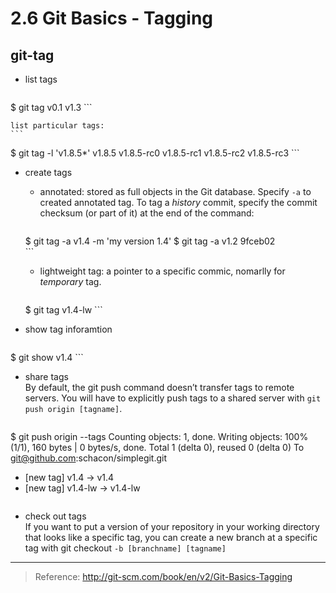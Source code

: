 2.6 Git Basics - Tagging
===
## git-tag
- list tags

	```
 $ git tag
 v0.1
 v1.3
	```
    
	list particular tags:
	```
 $ git tag -l 'v1.8.5*'
 v1.8.5
 v1.8.5-rc0
 v1.8.5-rc1
 v1.8.5-rc2
 v1.8.5-rc3
	```
- create tags
    - annotated: stored as full objects in the Git database. Specify ```-a``` to created annotated tag. To tag a *history* commit, specify the commit checksum (or part of it) at the end of the command:
    	```
    $ git tag -a v1.4 -m 'my version 1.4'
    $ git tag -a v1.2 9fceb02    
    	```
        
    - lightweight tag:  a pointer to a specific commic, nomarlly for *temporary* tag.
    	```
    $ git tag v1.4-lw
    	```
- show tag inforamtion
	```
$ git show v1.4
	```
- share tags  
	By default, the git push command doesn’t transfer tags to remote servers. You will have to explicitly push tags to a shared server with ```git push origin [tagname]```.    
	```
 $ git push origin --tags
 Counting objects: 1, done.
 Writing objects: 100% (1/1), 160 bytes | 0 bytes/s, done.
 Total 1 (delta 0), reused 0 (delta 0)
 To git@github.com:schacon/simplegit.git
 * [new tag]         v1.4 -> v1.4
 * [new tag]         v1.4-lw -> v1.4-lw
 	```
 
- check out tags  
 If you want to put a version of your repository in your working directory that looks like a specific tag, you can create a new branch at a specific tag with git checkout ```-b [branchname] [tagname]```

---
> Reference: http://git-scm.com/book/en/v2/Git-Basics-Tagging

